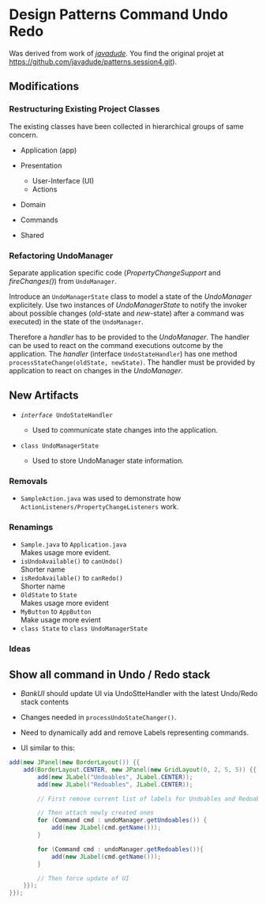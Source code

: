 # Design Patterns Command Undo Redo

Was derived from work of <a href="http://javadude.com">*javadude*</a>.
You find the original projet at https://github.com/javadude/patterns.session4.git).

## Modifications

### Restructuring Existing Project Classes
    
The existing classes have been collected in hierarchical groups of same concern.

* Application (app)

* Presentation
    * User-Interface (UI)
    * Actions

* Domain

* Commands

* Shared

### Refactoring UndoManager

Separate application specific code (_PropertyChangeSupport_ and _fireChanges()_) from <code>UndoManager</code>.

Introduce an <code>UndoManagerState</code> class to model a state of the *UndoManager* explicitely. Use two instances of _UndoManagerState_ to notify the invoker about possible changes (_old_-state and _new_-state) after a command was executed) in the state of the <code>UndoManager</code>. 

Therefore a _handler_ has to be provided to the _UndoManager_. The handler can be used to react on the command executions outcome by the application.
The _handler_ (interface <code>UndoStateHandler</code>) has one method <code>processStateChange(oldState, newState)</code>. 
The handler must be provided by application to react on changes in the _UndoManager_.

## New Artifacts

* <code>_interface_ UndoStateHandler</code><br/>
    - Used to communicate state changes into the application.

* <code>class UndoManagerState</code><br/>
    - Used to store UndoManager state information.



### Removals

* `SampleAction.java`
    was used to demonstrate how <code>ActionListeners/PropertyChangeListeners</code> work.

### Renamings

* `Sample.java` to `Application.java`<br/>
    Makes usage more evident.
* `isUndoAvailable()` to `canUndo()`<br/>
    Shorter name
* `isRedoAvailable()` to `canRedo()`<br/>
    Shorter name
* `OldState` to `State`<br/>
    Makes usage more evident
* `MyButton` to `AppButton`<br/>
    Make usage more evient
* `class State` to `class UndoManagerState`


### Ideas

## Show all command in Undo / Redo stack

* _BankUI_ should update UI via UndoStteHandler with the latest Undo/Redo stack contents


* Changes needed in <code>processUndoStateChanger()</code>.
* Need to dynamically add and remove Labels representing commands.

* UI similar to this:
```java
add(new JPanel(new BorderLayout()) {{
	add(BorderLayout.CENTER, new JPanel(new GridLayout(0, 2, 5, 5)) {{
		add(new JLabel("Undoables", JLabel.CENTER));
		add(new JLabel("Redoables", JLabel.CENTER));

        // First remove current list of labels for Undoables and Redoables. TO BE IMPLEMENTED

        // Then attach newly created ones
    	for (Command cmd : undoManager.getUndoables()) {
			add(new JLabel(cmd.getName()));
		}

		for (Command cmd : undoManager.getRedoables()){
			add(new JLabel(cmd.getName()));
		}

        // Then force update of UI
	}});
}});
```

